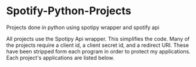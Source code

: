 Spotify-Python-Projects
=======================

Projects done in python using spotipy wrapper and spotify api

All projects use the Spotipy Api wrapper. This simplifies the code. 
Many of the projects require a client id, a client secret id, and a redirect URI. 
These have been stripped form each program  in order to protect my applications.
Each project's applications are listed below.



